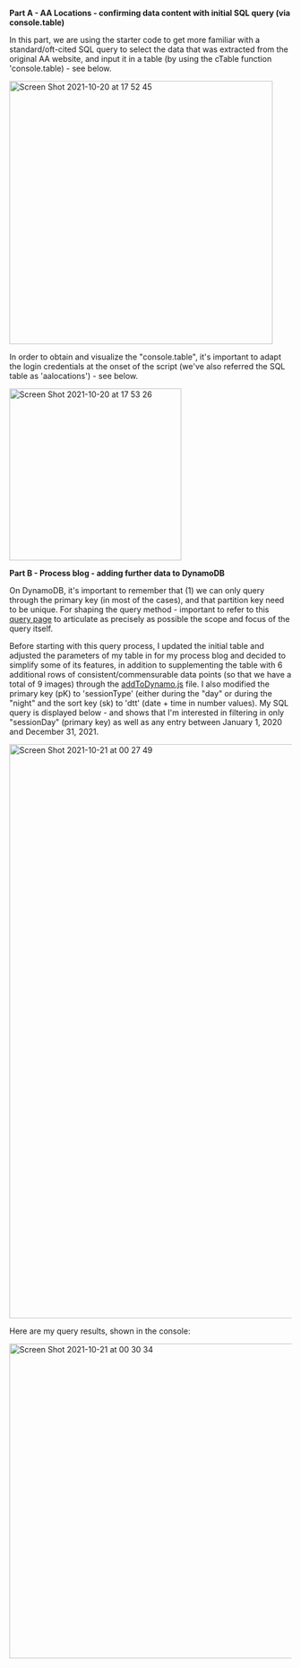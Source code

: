 
**Part A - AA Locations - confirming data content with initial SQL query (via console.table)**

In this part, we are using the starter code to get more familiar with a standard/oft-cited SQL query to select the data that was extracted from the original AA website, and input it in a table (by using the cTable function 'console.table) - see below.

<img width="470" alt="Screen Shot 2021-10-20 at 17 52 45" src="https://user-images.githubusercontent.com/82052220/138178062-6899e030-57cc-4659-bebf-7713d62e8bd4.png">

In order to obtain and visualize the "console.table", it's important to adapt the login credentials at the onset of the script (we've also referred the SQL table as 'aalocations') - see below.

<img width="307" alt="Screen Shot 2021-10-20 at 17 53 26" src="https://user-images.githubusercontent.com/82052220/138178073-bae5a2b1-0c95-4999-b84e-c200e8efe660.png">

**Part B -  Process blog - adding further data to DynamoDB**

On DynamoDB, it's important to remember that (1) we can only query through the primary key (in most of the cases), and that partition key need to be unique.
For shaping the query method - important to refer to this [query page](https://docs.aws.amazon.com/amazondynamodb/latest/APIReference/API_Query.html) to articulate as precisely as possible the scope and focus of the query itself.

Before starting with this query process, I updated the initial table and adjusted the parameters of my table in for my process blog and decided to simplify some of its features, in addition to supplementing the table with 6 additional rows of consistent/commensurable data points (so that we have a total of 9 images) through the [addToDynamo.js](https://github.com/ykerblat/Data-Structures-v2/blob/main/Week%2007b/addToDynamo.js) file. I also modified the primary key (pK) to 'sessionType' (either during the "day" or during the "night" and the sort key (sk) to 'dtt' (date + time in number values). My SQL query is displayed below - and shows that I'm interested in filtering in only "sessionDay" (primary key) as well as any entry between January 1, 2020 and December 31, 2021.

<img width="1025" alt="Screen Shot 2021-10-21 at 00 27 49" src="https://user-images.githubusercontent.com/82052220/138211776-863645ba-da1a-45df-ae5e-c6238eeced98.png">

Here are my query results, shown in the console:

<img width="562" alt="Screen Shot 2021-10-21 at 00 30 34" src="https://user-images.githubusercontent.com/82052220/138211857-955f8e39-42e6-4a2a-9008-f004202460a9.png">
